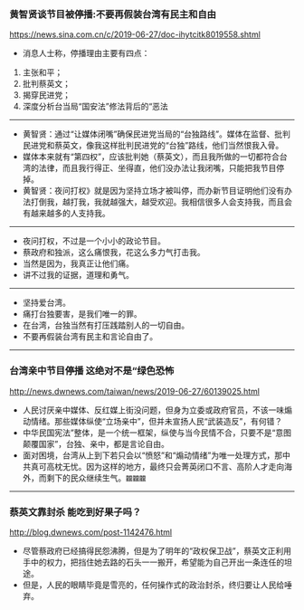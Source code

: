 ### 黄智贤谈节目被停播:不要再假装台湾有民主和自由
https://news.sina.com.cn/c/2019-06-27/doc-ihytcitk8019558.shtml
- 消息人士称，停播理由主要有四点：
1. 主张和平；
2. 批判蔡英文；
3. 揭穿民进党；
4. 深度分析台当局“国安法”修法背后的“恶法
---
- 黄智贤：通过“让媒体闭嘴”确保民进党当局的“台独路线”。媒体在监督、批判民进党和蔡英文，像我这样批判民进党的“台独”路线，他们当然恨我入骨。
- 媒体本来就有“第四权”，应该批判她（蔡英文），而且我所做的一切都符合台湾的法律，而且我行得正、坐得直，他们没办法让我闭嘴，只能把我节目停掉。
- 黄智贤：夜问打权》就是因为坚持立场才被叫停，而办新节目证明他们没有办法打倒我，越打我，我就越强大，越受欢迎。我相信很多人会支持我，而且会有越来越多的人支持我。
---
- 夜问打权，不过是一个小小的政论节目。
- 蔡政府和独派，这么痛恨我，花这么多力气打击我。
- 当然是因为，我真正让他们痛。
- 讲不过我的证据，道理和勇气。
---
- 坚持爱台湾。
- 痛打台独要害，是我们唯一的罪。
- 在台湾，台独当然有打压践踏别人的一切自由。
- 不要再假装台湾有民主和言论自由了。

---
### 台湾亲中节目停播 这绝对不是“绿色恐怖
http://news.dwnews.com/taiwan/news/2019-06-27/60139025.html
- 人民讨厌亲中媒体、反红媒上街没问题，但身为立委或政府官员，不该一味煽动情绪。那些媒体纵使“立场亲中”，但并未宣扬人民“武装造反”，有何错？
- 中华民国宪法”整体，是一个统一框架，纵使与当今民情不合，只要不是“意图颠覆国家”，台独、亲中，都是言论自由。
- 面对困境，台湾从上到下若只会以“愤怒”和“煽动情绪”为唯一处理方式，那中共真可高枕无忧。因为这样的地方，最终只会菁英闭口不言、高阶人才走向海外，而剩下的民众继续生气。`龖龖龖`
---
### 蔡英文靠封杀 能吃到好果子吗？
http://blog.dwnews.com/post-1142476.html
- 尽管蔡政府已经搞得民怨沸腾，但是为了明年的“政权保卫战”，蔡英文正利用手中的权力，把挡住她去路的石头一一搬开，希望能为自己开出一条连任的坦途。
- 但是，人民的眼睛毕竟是雪亮的，任何操作式的政治封杀，终归要让人民给唾弃。